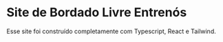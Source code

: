 # Site de Bordado Livre Entrenós

Esse site foi construído completamente com Typescript, React e Tailwind.

